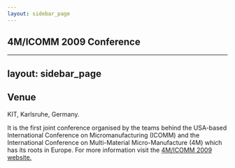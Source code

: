 ```yaml
---
layout: sidebar_page
---
```


## 4M/ICOMM 2009 Conference

---
layout: sidebar_page
---

## Venue

KIT, Karlsruhe, Germany.

It is the first joint conference organised by the teams behind the USA-based International Conference on Micromanufacturing (ICOMM) and the International Conference on Multi-Material Micro-Manufacture (4M) which has its roots in Europe.
For more information visit the <a href="/4m-association/conference/2009"> 4M/ICOMM 2009 website.</a>